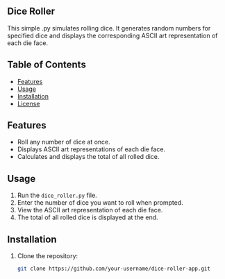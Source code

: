 ## Dice Roller

This simple .py simulates rolling dice. It generates random numbers for specified dice and displays the corresponding ASCII art representation of each die face.

## Table of Contents

- [Features](#features)
- [Usage](#usage)
- [Installation](#installation)
- [License](#license)

## Features

- Roll any number of dice at once.
- Displays ASCII art representations of each die face.
- Calculates and displays the total of all rolled dice.

## Usage

1. Run the `dice_roller.py` file.
2. Enter the number of dice you want to roll when prompted.
3. View the ASCII art representation of each die face.
4. The total of all rolled dice is displayed at the end.

## Installation

1. Clone the repository:

   ```bash
   git clone https://github.com/your-username/dice-roller-app.git
